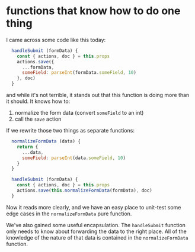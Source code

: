 # functions that know how to do one thing

I came across some code like this today:

```js
  handleSubmit (formData) {
    const { actions, doc } = this.props
    actions.save({
      ...formData,
      someField: parseInt(formData.someField, 10)
    }, doc)
  }
```

and while it's not terrible, it stands out that this function is doing more than it should. It knows how to:

1. normalize the form data (convert `someField` to an int)
1. call the `save` action

If we rewrite those two things as separate functions:

```js
  normalizeFormData (data) {
    return {
      ...data,
      someField: parseInt(data.someField, 10)
    }
  }

  handleSubmit (formData) {
    const { actions, doc } = this.props
    actions.save(this.normalizeFormData(formData), doc)
  }
```

Now it reads more clearly, and we have an easy place to unit-test some edge cases in the `normalizeFormData` pure function.

We've also gained some useful encapsulation. The `handleSubmit` function only needs to know about forwarding the data to the right place. All of the knowledge of the nature of that data is contained in the `normalizeFormData` function.
